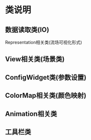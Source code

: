 # 类说明

## 数据读取类(IO)

Representation相关类(流场可视化形式)

## View相关类(场景类)

## ConfigWidget类(参数设置)

## ColorMap相关类(颜色映射)

## Animation相关类

## 工具栏类

